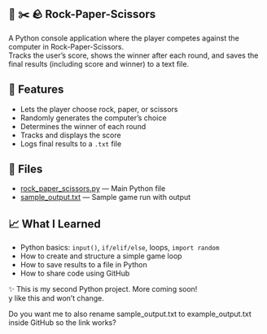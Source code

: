 ## 🎯 ✂️ 🪨 Rock-Paper-Scissors

A Python console application where the player competes against the computer in Rock-Paper-Scissors.  
Tracks the user’s score, shows the winner after each round, and saves the final results (including score and winner) to a text file.

## 🚀 Features
- Lets the player choose rock, paper, or scissors
- Randomly generates the computer’s choice
- Determines the winner of each round
- Tracks and displays the score
- Logs final results to a `.txt` file

## 📁 Files
- [rock_paper_scissors.py](rock_paper_scissors.py) — Main Python file
- [sample_output.txt](sample_output.txt) — Sample game run with output

## 📈 What I Learned
- Python basics: `input()`, `if/elif/else`, loops, `import random`  
- How to create and structure a simple game loop  
- How to save results to a file in Python  
- How to share code using GitHub  

✨ This is my second Python project. More coming soon!  
y like this and won’t change.

Do you want me to also rename sample_output.txt to example_output.txt inside GitHub so the link works?
